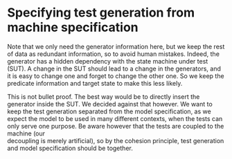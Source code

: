 # Specifying test generation from machine specification
Note that we only need the generator information here, but we keep the rest of data as redundant 
information, so to avoid human mistakes. Indeed, the generator has a hidden dependency with the 
state machine under test (SUT). A change in the SUT should lead to a change in the generators, 
and it is easy to change one and forget to change the other one. So we keep the predicate 
information and target state to make this less likely.

This is not bullet proof. The best way would be to directly insert the generator inside the SUT. 
We decided against that however. We want to keep the test generation separated from the model 
specification, as we expect the model to be used in many different contexts, when the tests can 
only serve one purpose. Be aware however that the tests are coupled to the machine (our  
decoupling is merely artificial), so by the cohesion principle, test generation and model 
specification should be together.

